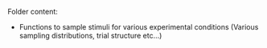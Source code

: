 Folder content:
* Functions to sample stimuli for various experimental conditions (Various sampling distributions, trial structure etc...)
